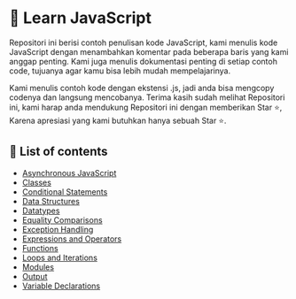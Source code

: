 # 👋 Learn JavaScript

Repositori ini berisi contoh penulisan kode JavaScript, kami menulis kode JavaScript dengan menambahkan komentar pada beberapa baris yang kami anggap penting. Kami juga menulis dokumentasi penting di setiap contoh code, tujuanya agar kamu bisa lebih mudah mempelajarinya. 

Kami menulis contoh kode dengan ekstensi .js, jadi anda bisa mengcopy codenya dan langsung mencobanya. Terima kasih sudah melihat Repositori ini, kami harap anda mendukung Repositori ini dengan memberikan Star ⭐, Karena apresiasi yang kami butuhkan hanya sebuah Star ⭐.

## 📂 List of contents
- [Asynchronous JavaScript](https://github.com/rizkytegar/Learn-Javascript/tree/main/Asynchronous%20JavaScript)
- [Classes](https://github.com/rizkytegar/Learn-Javascript/tree/main/Classes)
- [Conditional Statements](https://github.com/rizkytegar/Learn-Javascript/tree/main/Conditional%20Statements)
- [Data Structures](https://github.com/rizkytegar/Learn-Javascript/tree/main/Data%20Structures)           
- [Datatypes](https://github.com/rizkytegar/Learn-Javascript/tree/main/Datatypes)                  
- [Equality Comparisons](https://github.com/rizkytegar/Learn-Javascript/tree/main/Equality%20Comparisons)
- [Exception Handling](https://github.com/rizkytegar/Learn-Javascript/tree/main/Exception%20Handling)     
- [Expressions and Operators](https://github.com/rizkytegar/Learn-Javascript/tree/main/Expressions%20and%20Operators)
- [Functions](https://github.com/rizkytegar/Learn-Javascript/tree/main/Functions)       
- [Loops and Iterations](https://github.com/rizkytegar/Learn-Javascript/tree/main/Loops%20and%20Iterations)
- [Modules](https://github.com/rizkytegar/Learn-Javascript/tree/main/Modules)
- [Output](https://github.com/rizkytegar/Learn-Javascript/tree/main/Output)
- [Variable Declarations](https://github.com/rizkytegar/Learn-Javascript/tree/main/Variable%20Declarations)